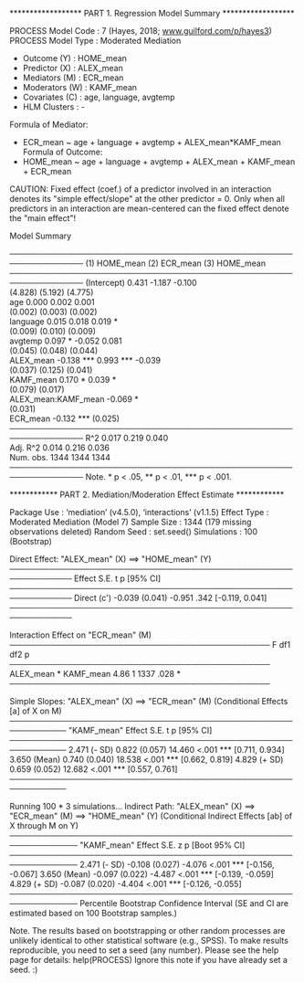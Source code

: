 
****************** PART 1. Regression Model Summary ******************

PROCESS Model Code : 7 (Hayes, 2018; www.guilford.com/p/hayes3)
PROCESS Model Type : Moderated Mediation
-    Outcome (Y) : HOME_mean
-  Predictor (X) : ALEX_mean
-  Mediators (M) : ECR_mean
- Moderators (W) : KAMF_mean
- Covariates (C) : age, language, avgtemp
-   HLM Clusters : -

Formula of Mediator:
-    ECR_mean ~ age + language + avgtemp + ALEX_mean*KAMF_mean
Formula of Outcome:
-    HOME_mean ~ age + language + avgtemp + ALEX_mean + KAMF_mean + ECR_mean

CAUTION:
  Fixed effect (coef.) of a predictor involved in an interaction
  denotes its "simple effect/slope" at the other predictor = 0.
  Only when all predictors in an interaction are mean-centered
  can the fixed effect denote the "main effect"!
  
Model Summary

───────────────────────────────────────────────────────────────
                     (1) HOME_mean  (2) ECR_mean  (3) HOME_mean
───────────────────────────────────────────────────────────────
(Intercept)             0.431         -1.187        -0.100     
                       (4.828)        (5.192)       (4.775)    
age                     0.000          0.002         0.001     
                       (0.002)        (0.003)       (0.002)    
language                0.015          0.018         0.019 *   
                       (0.009)        (0.010)       (0.009)    
avgtemp                 0.097 *       -0.052         0.081     
                       (0.045)        (0.048)       (0.044)    
ALEX_mean              -0.138 ***      0.993 ***    -0.039     
                       (0.037)        (0.125)       (0.041)    
KAMF_mean                              0.170 *       0.039 *   
                                      (0.079)       (0.017)    
ALEX_mean:KAMF_mean                   -0.069 *                 
                                      (0.031)                  
ECR_mean                                            -0.132 *** 
                                                    (0.025)    
───────────────────────────────────────────────────────────────
R^2                     0.017          0.219         0.040     
Adj. R^2                0.014          0.216         0.036     
Num. obs.            1344           1344          1344         
───────────────────────────────────────────────────────────────
Note. * p < .05, ** p < .01, *** p < .001.

************ PART 2. Mediation/Moderation Effect Estimate ************

Package Use : ‘mediation’ (v4.5.0), ‘interactions’ (v1.1.5)
Effect Type : Moderated Mediation (Model 7)
Sample Size : 1344 (179 missing observations deleted)
Random Seed : set.seed()
Simulations : 100 (Bootstrap)

Direct Effect: "ALEX_mean" (X) ==> "HOME_mean" (Y)
─────────────────────────────────────────────────────────────
             Effect    S.E.      t     p             [95% CI]
─────────────────────────────────────────────────────────────
Direct (c')  -0.039 (0.041) -0.951  .342     [-0.119,  0.041]
─────────────────────────────────────────────────────────────

Interaction Effect on "ECR_mean" (M)
──────────────────────────────────────────────
                          F df1  df2     p    
──────────────────────────────────────────────
ALEX_mean * KAMF_mean  4.86   1 1337  .028 *  
──────────────────────────────────────────────

Simple Slopes: "ALEX_mean" (X) ==> "ECR_mean" (M)
(Conditional Effects [a] of X on M)
────────────────────────────────────────────────────────────
 "KAMF_mean"  Effect    S.E.      t     p           [95% CI]
────────────────────────────────────────────────────────────
 2.471 (- SD)  0.822 (0.057) 14.460 <.001 *** [0.711, 0.934]
 3.650 (Mean)  0.740 (0.040) 18.538 <.001 *** [0.662, 0.819]
 4.829 (+ SD)  0.659 (0.052) 12.682 <.001 *** [0.557, 0.761]
────────────────────────────────────────────────────────────

Running 100 * 3 simulations...
Indirect Path: "ALEX_mean" (X) ==> "ECR_mean" (M) ==> "HOME_mean" (Y)
(Conditional Indirect Effects [ab] of X through M on Y)
──────────────────────────────────────────────────────────────
 "KAMF_mean"  Effect    S.E.      z     p        [Boot 95% CI]
──────────────────────────────────────────────────────────────
 2.471 (- SD) -0.108 (0.027) -4.076 <.001 *** [-0.156, -0.067]
 3.650 (Mean) -0.097 (0.022) -4.487 <.001 *** [-0.139, -0.059]
 4.829 (+ SD) -0.087 (0.020) -4.404 <.001 *** [-0.126, -0.055]
──────────────────────────────────────────────────────────────
Percentile Bootstrap Confidence Interval
(SE and CI are estimated based on 100 Bootstrap samples.)

Note. The results based on bootstrapping or other random processes
are unlikely identical to other statistical software (e.g., SPSS).
To make results reproducible, you need to set a seed (any number).
Please see the help page for details: help(PROCESS)
Ignore this note if you have already set a seed. :)

